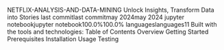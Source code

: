 NETFLIX-ANALYSIS-AND-DATA-MINING
Unlock Insights, Transform Data into Stories
last commitlast commitmay 2024may 2024
jupyter notebookjupyter notebook100.0%100.0%
languageslanguages11
Built with the tools and technologies:
Table of Contents
Overview
Getting Started
Prerequisites
Installation
Usage
Testing
